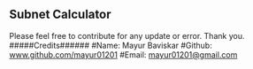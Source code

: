 ## Subnet Calculator






Please feel free to contribute for any update or error.
Thank you.
#####Credits######
#Name: Mayur Baviskar
#Github: www.github.com/mayur01201
#Email: mayur01201@gmail.com
